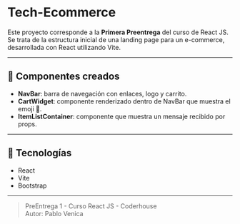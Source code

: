 # Tech-Ecommerce

Este proyecto corresponde a la **Primera Preentrega** del curso de React JS.  
Se trata de la estructura inicial de una landing page para un e-commerce, desarrollada con React utilizando Vite.

---

## 🧩 Componentes creados

- **NavBar**: barra de navegación con enlaces, logo y carrito.
- **CartWidget**: componente renderizado dentro de NavBar que muestra el emoji 🛒.
- **ItemListContainer**: componente que muestra un mensaje recibido por props.

---

## 🚀 Tecnologías

- React
- Vite
- Bootstrap

---

> PreEntrega 1 - Curso React JS - Coderhouse  
> Autor: Pablo Venica
